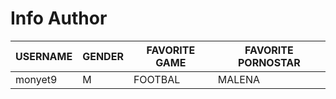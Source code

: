 # Info Author
| USERNAME | GENDER | FAVORITE GAME | FAVORITE PORNOSTAR
|--- |--- |--- |--- |
| monyet9 | M | FOOTBAL | MALENA |

